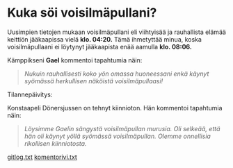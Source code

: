 # Kuka söi voisilmäpullani?

Uusimpien tietojen mukaan voisilmäpullani eli viihtyisää ja rauhallista elämää keittiön jääkaapissa vielä **klo. 04:20.** Tämä ihmetyttää minua, koska voisilmäpullaani ei löytynyt jääkaapista enää aamulla **klo. 08:06.** 

Kämppikseni **Gael** kommentoi tapahtumia näin:

> *Nukuin rauhallisesti koko yön omassa huoneessani enkä käynyt syömässä herkullisen näköistä voisilmäpullaasi!*

Tilannepäivitys:

Konstaapeli Dönersjussen on tehnyt kiinnioton. Hän kommentoi tapahtumia näin:

> *Löysimme Gaelin sängystä voisilmäpullan murusia. Oli selkeää, että hän oli käynyt yöllä syömässä voisilmäpullan. Olemme onnellisia rikollisen kiinniotosta.*

[gitlog.txt](https://github.com/nicolaskivimaki/ot-harjoitustyo2/blob/main/laskarit/viikko1/gitlog.txt)
[komentorivi.txt](https://github.com/nicolaskivimaki/ot-harjoitustyo2/blob/main/laskarit/viikko1/komentorivi.txt)
